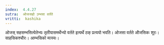 ```yaml
---
index:  4.4.27
sutra:  ओजःसहो ऽम्भसा वर्तते
vritti:  kashika 
---
```


ओजस् सहसम्भसित्येतेभ्यः तृतीयासमर्थेभ्यो वर्तते इत्यर्थे ठक् प्रत्ययो भवति। ओजसा वर्तते औजसिकः शूरः। साहसिकश्चौरः। आम्भसिको मत्स्यः।

